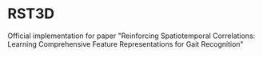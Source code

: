 # RST3D
Official implementation for paper "Reinforcing Spatiotemporal Correlations: Learning Comprehensive Feature Representations for Gait Recognition"
